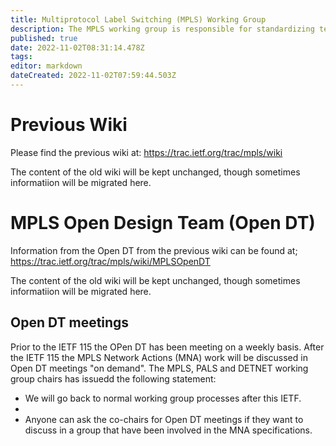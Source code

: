 ```yaml
---
title: Multiprotocol Label Switching (MPLS) Working Group
description: The MPLS working group is responsible for standardizing technology for label switching and for the implementation of label-switched paths over packet based link-level technologies.
published: true
date: 2022-11-02T08:31:14.478Z
tags: 
editor: markdown
dateCreated: 2022-11-02T07:59:44.503Z
---
```


# Previous Wiki
Please find the previous wiki at:
https://trac.ietf.org/trac/mpls/wiki

The content of the old wiki will be kept unchanged, though sometimes informatiion will be migrated here.

# MPLS Open Design Team (Open DT)
Information from the Open DT from the previous wiki can be found at;
https://trac.ietf.org/trac/mpls/wiki/MPLSOpenDT

The content of the old wiki will be kept unchanged, though sometimes informatiion will be migrated here.

## Open DT meetings
Prior to the IETF 115 the  OPen DT has been meeting on a weekly basis. After the IETF 115 the MPLS Network Actions (MNA) work will be discussed in Open DT meetings "on demand". The MPLS, PALS and DETNET working group chairs has issuedd the following statement:
       
-    We will go back to normal working group processes after this IETF.
- 
-    Anyone can ask the co-chairs for Open DT meetings if they want to discuss in a group that have been involved in the MNA specifications.
       
